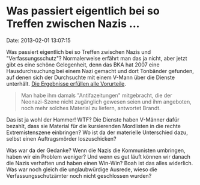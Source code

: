 Was passiert eigentlich bei so Treffen zwischen Nazis \...
==========================================================

Date: 2013-02-01 13:07:15

Was passiert eigentlich bei so Treffen zwischen Nazis und
\"Verfassungsschutz\"? Normalerweise erfährt man das ja nicht, aber
jetzt gibt es eine schöne Gelegenheit, denn das BKA hat 2007 eine
Hausdurchsuchung bei einem Nazi gemacht und dort Tonbänder gefunden, auf
denen sich der Durchsuchte mit einem V-Mann über die Dienste unterhält.
[Die Ergebnisse erfüllen alle
Vorurteile](http://ml.spiegel.de/article.do?id=880693).

> Man habe ihm damals \"Antifazeitungen\" mitgebracht, die der
> Neonazi-Szene nicht zugänglich gewesen seien und ihm angeboten, noch
> mehr solches Material zu liefern, antwortet Brandt.

Das ist ja wohl der Hammer! WTF? Die Dienste haben V-Männer dafür
bezahlt, dass sie Material für die kursierenden Mordlisten in die rechte
Extremistenszene einbringen? Wo ist da der materielle Unterschied dazu,
selbst einen Auftragsmörder loszuschicken?

Was war da der Gedanke? Wenn die Nazis die Kommunisten umbringen, haben
wir ein Problem weniger? Und wenn es gut läuft können wir danach die
Nazis verhaften und haben einen Win-Win? Boah ist das alles widerlich.
Was war noch gleich die unglaubwürdige Ausrede, wieso die
Verfassungsschutzämter noch nicht geschlossen wurden?
